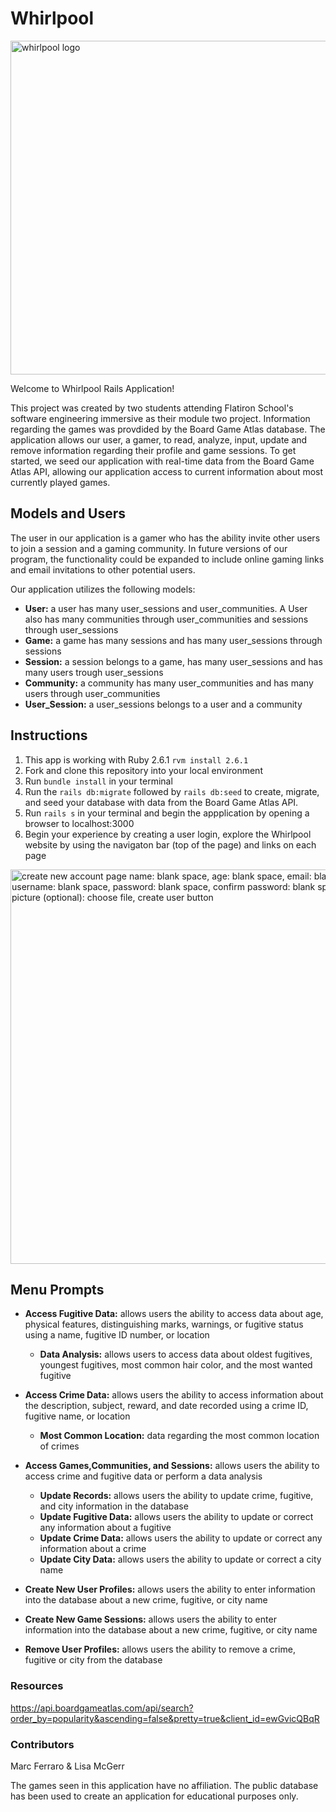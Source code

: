 # **Whirlpool**

<img width="534" alt="whirlpool logo" src="https://user-images.githubusercontent.com/73184313/106289304-bcb56200-620e-11eb-8cb7-1ce19ed718d0.png">


Welcome to Whirlpool Rails Application! 

This project was created by two students attending Flatiron School's software engineering immersive as their module two project. Information regarding the games was provdided by the Board Game Atlas database. The application allows our user, a gamer, to read, analyze, input, update and remove information regarding their profile and game sessions. To get started, we seed our application with real-time data from the Board Game Atlas API, allowing our application access to current information about most currently played games.


## **Models and Users**
The user in our application is a gamer who has the ability invite other users to join a session and a gaming community. In future versions of our program, the functionality could be expanded to include online gaming links and email invitations to other potential users.

Our application utilizes the following models:

- **User:** a user has many user_sessions and user_communities. A User also has many communities through user_communities and sessions through user_sessions
- **Game:** a game has many sessions and has many user_sessions through sessions
- **Session:** a session belongs to a game, has many user_sessions and has many users trough user_sessions
- **Community:** a community has many user_communities and has many users through user_communities 
- **User_Session:** a user_sessions belongs to a user and a community 


## **Instructions**

1. This app is working with Ruby 2.6.1 ``` rvm install 2.6.1 ```
2. Fork and clone this repository into your local environment
3. Run ``` bundle install ``` in your terminal 
4. Run the ``` rails db:migrate ```  followed by ``` rails db:seed ``` to create, migrate, and seed your database with data from the Board Game Atlas API. 
5. Run ``` rails s ``` in your terminal and begin the appplication by opening a browser to localhost:3000
6. Begin your experience by creating a user login, explore the Whirlpool website by using the navigaton bar (top of the page) and links on each page

<img width="631" alt="create new account page name: blank space, age: blank space, email: blank space, username: blank space, password: blank space, confirm password: blank space, profile picture (optional): choose file, create user button " src="https://user-images.githubusercontent.com/73184313/106289459-ef5f5a80-620e-11eb-870e-7467cbcd4887.png">

## **Menu Prompts**


  - **Access Fugitive Data:** allows users the ability to access data about age, physical features, distinguishing marks, warnings, or fugitive status using a name, fugitive ID number, or location
      - **Data Analysis:** allows users to access data about oldest fugitives, youngest fugitives, most common hair color, and the most wanted fugitive
  - **Access Crime Data:** allows users the ability to access information about the description, subject, reward, and date recorded using a crime ID, fugitive name, or location
      - **Most Common Location:** data regarding the most common location of crimes
- **Access Games,Communities, and Sessions:** allows users the ability to access crime and fugitive data or perform a data analysis
    - **Update Records:** allows users the ability to update crime, fugitive, and city information in the database
    - **Update Fugitive Data:** allows users the ability to update or correct any information about a fugitive
    - **Update Crime Data:** allows users the ability to update or correct any information about a crime
    - **Update City Data:** allows users the ability to update or correct a city name

- **Create New User Profiles:** allows users the ability to enter information into the database about a new crime, fugitive, or city name 

- **Create New Game Sessions:** allows users the ability to enter information into the database about a new crime, fugitive, or city name 

- **Remove User Profiles:** allows users the ability to remove a crime, fugitive or city from the database

### Resources
https://api.boardgameatlas.com/api/search?order_by=popularity&ascending=false&pretty=true&client_id=ewGvicQBqR 

### Contributors
Marc Ferraro & Lisa McGerr

The games seen in this application have no affiliation. The public database has been used to create an application for educational purposes only.